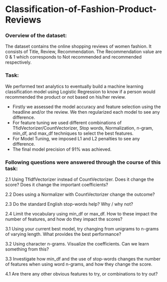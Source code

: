 # Classification-of-Fashion-Product-Reviews

### Overview of the dataset:

The dataset contains the online shopping reviews of women fashion. It consists of Title, Review, Recommendation. The Recommendation value are 0 & 1 which corresponds to Not recommended and recommended respectively. 

### Task:

We performed text analytics to eventually build a machine learning classification model using Logistic Regression to know if a person would recommended the product or not based on his/her review. 
- Firstly we assessed the model accuracy and feature selection using the headline and/or the review. We then regularized each model to see any difference. 
- For feature tuning we used different combinations of TfidVectorizer/CountVectorizer, Stop words, Normalization, n-gram, min_df, and max_df techniques to select the best features.
- For Model Tuning, we imposed L1 and L2 penalties to see any difference. 
- The final model precision of 91% was achieved.

### Following questions were answered through the course of this task:

2.1 Using TfidfVectorizer instead of CountVectorizer. Does it change the score? Does it change the important coefficients?

2.2 Does using a Normalizer with CountVectorizer change the outcome?

2.3 Do the standard English stop-words help? Why / why not?

2.4 Limit the vocabulary using min_df or max_df. How to these impact the number of features, and how do they impact the scores?

3.1 Using your current best model, try changing from unigrams to n-grams of varying length. What provides the best performance?

3.2 Using character n-grams. Visualize the coefficients. Can we learn something from this?

3.3 Investigate how min_df and the use of stop-words changes the number of features when using word n-grams, and how they change the score.

4.1 Are there any other obvious features to try, or combinations to try out?
